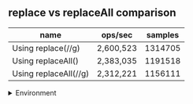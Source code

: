 ## replace vs replaceAll comparison

|name|ops/sec|samples|
|-|-|-|
|Using replace(//g)|2,600,523|1314705|
|Using replaceAll()|2,383,035|1191518|
|Using replaceAll(//g)|2,312,221|1156111|


<details>
<summary>Environment</summary>

* __Machine:__ linux x64 | 4 vCPUs | 7.6GB Mem
* __Run:__ Wed Sep 25 2024 22:40:32 GMT+0000 (Coordinated Universal Time)
</details>

<!--
{"environment":{"platform":"linux","arch":"x64","cpus":4,"totalMemory":7.597896575927734},"benchmarks":[{"name":"Using replace(//g)","opsSec":2600523.445708741,"samples":1314705},{"name":"Using replaceAll()","opsSec":2383035.105254776,"samples":1191518},{"name":"Using replaceAll(//g)","opsSec":2312221.4432106833,"samples":1156111}]}-->
